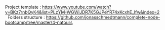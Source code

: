 Project template : https://www.youtube.com/watch?v=BKz7rnbQyK4&list=PLzYM-WGWIJDR7K5GJPeYR74xKcxhE_lfw&index=2 &nbsp;
Folders structure : https://github.com/jonasschmedtmann/complete-node-bootcamp/tree/master/4-natours &nbsp;
